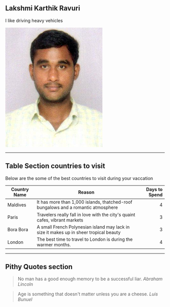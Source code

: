## Lakshmi Karthik Ravuri

I like driving heavy vehicles

![myphoto](https://github.com/ravuril/assignment2-ravuri/blob/main/karthik_photo.jpeg)

---

## Table Section countries to visit

Below are the some of the best countries to visit during your vaccation

| Country Name | Reason |  Days to Spend |
|--------------|--------|---------------:|
| Maldives | It has more than 1,000 islands, thatched-roof bungalows and a romantic atmosphere | 4 |
| Paris |  Travelers really fall in love with the city's quaint cafes, vibrant markets | 3 |
| Bora Bora | A small French Polynesian island may lack in size it makes up in sheer tropical beauty| 3 |
| London | The best time to travel to London is during the warmer months. | 4 |

---

##  Pithy Quotes section
>No man has a good enough memory to be a successful liar. *Abraham Lincoln*

>Age is something that doesn't matter unless you are a cheese. *Luis Bunuel*
 